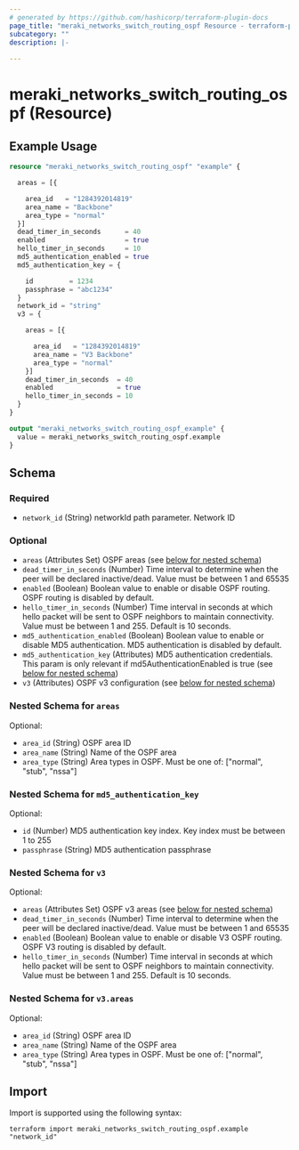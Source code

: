 ```yaml
---
# generated by https://github.com/hashicorp/terraform-plugin-docs
page_title: "meraki_networks_switch_routing_ospf Resource - terraform-provider-meraki"
subcategory: ""
description: |-
  
---
```


# meraki_networks_switch_routing_ospf (Resource)



## Example Usage

```terraform
resource "meraki_networks_switch_routing_ospf" "example" {

  areas = [{

    area_id   = "1284392014819"
    area_name = "Backbone"
    area_type = "normal"
  }]
  dead_timer_in_seconds      = 40
  enabled                    = true
  hello_timer_in_seconds     = 10
  md5_authentication_enabled = true
  md5_authentication_key = {

    id         = 1234
    passphrase = "abc1234"
  }
  network_id = "string"
  v3 = {

    areas = [{

      area_id   = "1284392014819"
      area_name = "V3 Backbone"
      area_type = "normal"
    }]
    dead_timer_in_seconds  = 40
    enabled                = true
    hello_timer_in_seconds = 10
  }
}

output "meraki_networks_switch_routing_ospf_example" {
  value = meraki_networks_switch_routing_ospf.example
}
```

<!-- schema generated by tfplugindocs -->
## Schema

### Required

- `network_id` (String) networkId path parameter. Network ID

### Optional

- `areas` (Attributes Set) OSPF areas (see [below for nested schema](#nestedatt--areas))
- `dead_timer_in_seconds` (Number) Time interval to determine when the peer will be declared inactive/dead. Value must be between 1 and 65535
- `enabled` (Boolean) Boolean value to enable or disable OSPF routing. OSPF routing is disabled by default.
- `hello_timer_in_seconds` (Number) Time interval in seconds at which hello packet will be sent to OSPF neighbors to maintain connectivity. Value must be between 1 and 255. Default is 10 seconds.
- `md5_authentication_enabled` (Boolean) Boolean value to enable or disable MD5 authentication. MD5 authentication is disabled by default.
- `md5_authentication_key` (Attributes) MD5 authentication credentials. This param is only relevant if md5AuthenticationEnabled is true (see [below for nested schema](#nestedatt--md5_authentication_key))
- `v3` (Attributes) OSPF v3 configuration (see [below for nested schema](#nestedatt--v3))

<a id="nestedatt--areas"></a>
### Nested Schema for `areas`

Optional:

- `area_id` (String) OSPF area ID
- `area_name` (String) Name of the OSPF area
- `area_type` (String) Area types in OSPF. Must be one of: ["normal", "stub", "nssa"]


<a id="nestedatt--md5_authentication_key"></a>
### Nested Schema for `md5_authentication_key`

Optional:

- `id` (Number) MD5 authentication key index. Key index must be between 1 to 255
- `passphrase` (String) MD5 authentication passphrase


<a id="nestedatt--v3"></a>
### Nested Schema for `v3`

Optional:

- `areas` (Attributes Set) OSPF v3 areas (see [below for nested schema](#nestedatt--v3--areas))
- `dead_timer_in_seconds` (Number) Time interval to determine when the peer will be declared inactive/dead. Value must be between 1 and 65535
- `enabled` (Boolean) Boolean value to enable or disable V3 OSPF routing. OSPF V3 routing is disabled by default.
- `hello_timer_in_seconds` (Number) Time interval in seconds at which hello packet will be sent to OSPF neighbors to maintain connectivity. Value must be between 1 and 255. Default is 10 seconds.

<a id="nestedatt--v3--areas"></a>
### Nested Schema for `v3.areas`

Optional:

- `area_id` (String) OSPF area ID
- `area_name` (String) Name of the OSPF area
- `area_type` (String) Area types in OSPF. Must be one of: ["normal", "stub", "nssa"]

## Import

Import is supported using the following syntax:

```shell
terraform import meraki_networks_switch_routing_ospf.example "network_id"
```
